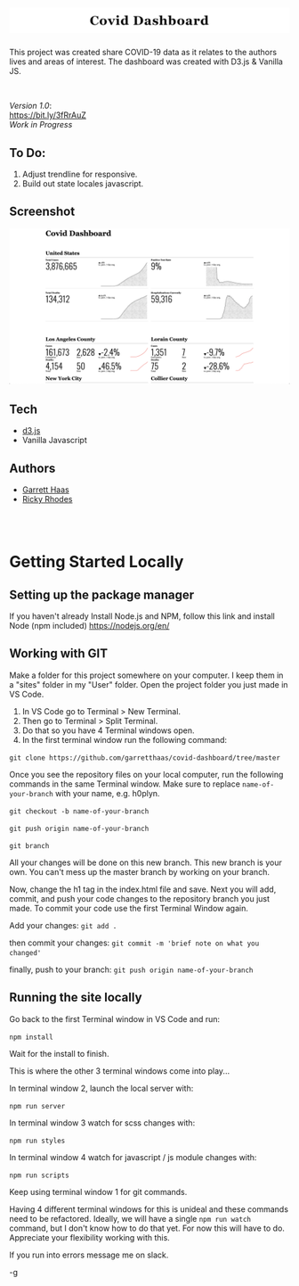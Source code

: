 <h1 align="center"><img src="./assets/README-title.jpg"></h1>

This project was created share COVID-19 data as it relates to the authors lives and areas of interest. The dashboard was created with D3.js & Vanilla JS.

<br />

_Version 1.0_:
<br />
https://bit.ly/3fRrAuZ
<br />
_Work in Progress_

## To Do:
1. Adjust trendline for responsive.
2. Build out state locales javascript.

## Screenshot
![Covid Dashboard screenshot](./assets/Covid-Dashboard-Screenshot.png)

## Tech
- [d3.js](https://d3js.org/)
- Vanilla Javascript

## Authors
- [Garrett Haas](https://github.com/garretthaas)
- [Ricky Rhodes](https://github.com/h0plyn)

<br/>
<br/>

# Getting Started Locally

## Setting up the package manager
If you haven't already Install Node.js and NPM, follow this link and install Node (npm included)
https://nodejs.org/en/


## Working with GIT
Make a folder for this project somewhere on your computer. I keep them in a "sites" folder in my "User" folder. Open the project folder you just made in VS Code.

1. In VS Code go to Terminal > New Terminal.
2. Then go to Terminal > Split Terminal.
3. Do that so you have 4 Terminal windows open.
4. In the first terminal window run the following command:

`git clone https://github.com/garretthaas/covid-dashboard/tree/master`

Once you see the repository files on your local computer, run the following commands in the same Terminal window. Make sure to replace `name-of-your-branch` with your name, e.g. h0plyn.

`git checkout -b name-of-your-branch`

`git push origin name-of-your-branch`

`git branch`

All your changes will be done on this new branch. This new branch is your own. You can't mess up the master branch by working on your branch. 

Now, change the h1 tag in the index.html file and save. Next you will add, commit, and push your code changes to the repository branch you just made. To commit your code use the first Terminal Window again.

Add your changes: `git add .`

then commit your changes: `git commit -m 'brief note on what you changed'`

finally, push to your branch: `git push origin name-of-your-branch`

## Running the site locally

Go back to the first Terminal window in VS Code and run:

`npm install` 

Wait for the install to finish.

This is where the other 3 terminal windows come into play...

In terminal window 2, launch the local server with:

`npm run server`

In terminal window 3 watch for scss changes with:

`npm run styles`

In terminal window 4 watch for javascript / js module changes with:

`npm run scripts`

Keep using terminal window 1 for git commands. 

Having 4 different terminal windows for this is unideal and these commands need to be refactored. Ideally, we will have a single `npm run watch` command, but I don't know how to do that yet. For now this will have to do. Appreciate your flexibility working with this.

If you run into errors message me on slack.

-g
